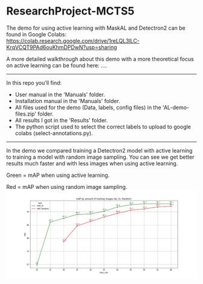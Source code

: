 # ResearchProject-MCTS5


The demo for using active learning with MaskAL and Detectron2 can be found in Google Colabs:
https://colab.research.google.com/drive/1reLQL3lLC-KrqVCQT9PAd6ouKhmDPDwN?usp=sharing

A more detailed walkthrough about this demo with a more theoretical focus on active learning can be found here:
....


---


In this repo you'll find:

- User manual in the 'Manuals' folder.
- Installation manual in the 'Manuals' folder.
- All files used for the demo (Data, labels, config files) in the 'AL-demo-files.zip' folder.
- All results I got in the 'Results' folder.
- The python script used to select the correct labels to upload to google colabs (select-annotations.py).


---


In the demo we compared training a Detectron2 model with active learning to training a model with random image sampling. 
You can see we get better results much faster and with less images when using active learning.

Green = mAP when using active learning.

Red = mAP when using random image sampling.
![maskAL_graph](./Results/Plot_AL_vs_Random.jpg?raw=true)

